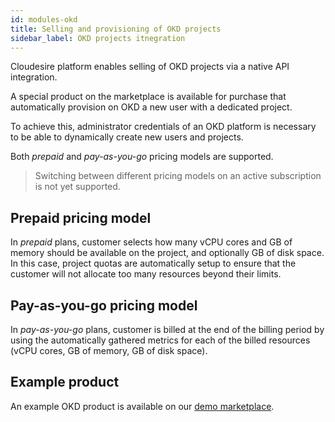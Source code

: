 ```yaml
---
id: modules-okd
title: Selling and provisioning of OKD projects
sidebar_label: OKD projects itnegration
---
```


Cloudesire platform enables selling of OKD projects via a native API
integration.

A special product on the marketplace is available for purchase that
automatically provision on OKD a new user with a dedicated project.

To achieve this, administrator credentials of an OKD platform is necessary to
be able to dynamically create new users and projects.

Both *prepaid* and *pay-as-you-go* pricing models are supported.

> Switching between different pricing models on an active subscription is not
> yet supported.

## Prepaid pricing model

In *prepaid* plans, customer selects how many vCPU cores and GB of memory should
be available on the project, and optionally GB of disk space. In this case,
project quotas are automatically setup to ensure that the customer will not
allocate too many resources beyond their limits.

## Pay-as-you-go pricing model

In *pay-as-you-go* plans, customer is billed at the end of the billing period by
using the automatically gathered metrics for each of the billed resources (vCPU
cores, GB of memory, GB of disk space).

## Example product

An example OKD product is available on our [demo
marketplace](https://demo-mcp.cloudeng.it/37618/devops/container-app-platform).
